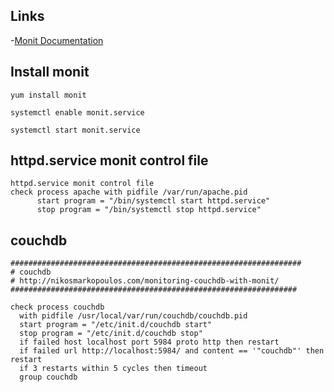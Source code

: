 Links
---
-[Monit Documentation](https://mmonit.com/monit/documentation/monit.html)

Install monit
---
```shell
yum install monit
 
systemctl enable monit.service
 
systemctl start monit.service
```

httpd.service monit control file
---
```shell
httpd.service monit control file
check process apache with pidfile /var/run/apache.pid
      start program = "/bin/systemctl start httpd.service"
      stop program = "/bin/systemctl stop httpd.service"
```

couchdb
---
```shell
#################################################################
# couchdb
# http://nikosmarkopoulos.com/monitoring-couchdb-with-monit/
################################################################

check process couchdb
  with pidfile /usr/local/var/run/couchdb/couchdb.pid
  start program = "/etc/init.d/couchdb start"
  stop program = "/etc/init.d/couchdb stop"
  if failed host localhost port 5984 proto http then restart
  if failed url http://localhost:5984/ and content == '"couchdb"' then restart
  if 3 restarts within 5 cycles then timeout
  group couchdb
```
